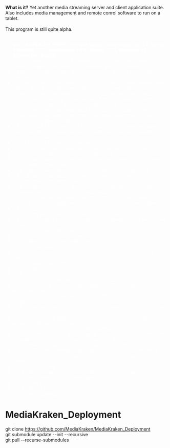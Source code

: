 <B>What is it?</B>
Yet another media streaming server and client application suite. Also includes media management and remote conrol software to run on a tablet.<BR>
<BR>
This program is still quite alpha.<BR>
<BR>

 <ul style="color:white;">
        <li><b>dev - Redis 4.0.9, FFMPEG version bumps, base images on 3.7 Alpine, RabbitMQ 3.7.4, Lightgallery 1.6.9, JQuery 3.3.1, Bootstrap 4.1
         - Current Dev branch</b>
        <li><i>0.7.11 - PostgreSQL 10.3, ELK cleanup, more Jenkins build, redid how docker compose and "one-off" containers are built/launched
        <li>0.7.10 - pyspeedtest, better automated testing, Jenkins CI, PGAdmin4, PostgreSQL 9.6.7
        <li>0.7.9/elk - Clean up disc read, basic videojs resume, base SoundCloud videojs, base Frame by Frame videojs, background videojs, base chapter videojs, libnfs support, scanning support via Sane, WebOS control, basic Samsung TV control via SOAP, basic pioneer control, basic Discogs support, basic TheSubDB support
        <li>0.7.8 - Base Excel code, Base Xbox Live code, lazy load images, base Soundcloud code, base Instragram code, base BeautifulHue code, ID3 tagging, base OpenSubtitles search, base Twilio support, YT api v3
        <li>0.7.7 - Redis 3.2.11, Nginx 1.13.6, PostgreSQL 9.6.6, different theaters (controller, thin, etc), bad bot blocker, base lms code, base weather code, base translation code
        <li>0.7.6 - Playback in client, control Samsung tv
        <li>0.7.5 - Listview for Kivy media list, parallel queries in PostgreSQL
        <li>0.7.4 - Read DVD/Bluray info, PostgreSQL 9.6.5
        <li>0.7.3 - Tasks instead of cron, Youtube playback, basic Youtube support, alot of search code, base LCD code
        <li>0.7.2 - Mail server, Calibre, base search code, PostgreSQL 9.6.4
        <li>0.7.1 - Better url link support, NVidia Cuda base code, basic control of Marantz equipment over network
        <li>0.7.0 - NGINX SSL Proxy to webserver, code cleanup, pika to metadata programs, ssl key reuse for server and website
        <li>0.6.x - Kivy update, use Twisted line reactor in server and client via Crochet, many metadata view fixes, use json for Twisted messages
        <li>0.5.0 - Fixes
        <li>0.4.x - More pika code and playback of media via Chromecast
        <li>0.3.x - Tons of fixes and network refactor along with Docker swarm and RabbitMQ
        <li>0.2.1 - Lots of metadata fixes
        <li>0.2.0 - Full blown Docker instances
        <li>0.1.13 - Many docker fixes, admin user
        <li>0.1.12 - Docker build
        <li>0.1.11 - TV limiter, autobuild of lxc in Proxmox for distribution builds, more build scripts
        <li>0.1.10 - Finish movie limiter
        <li>0.1.9 - Image proxy begin
        <li>0.1.8 - Complete movie limiter refactor
        <li>0.1.7 - More PEP8 compliance, merge build code
        <li>0.1.6 - Rebranding, thousands of changes for PEP8 compliance, movie api limiter code
        <li>0.1.5 - Refactor movie and tv metadata match, TwitchTV stream playback
        <li>0.1.4 - Begin automated test suite (400+ unit tests), dictcursor, cleanup, basic TwitchTV support
        <li>0.1.3 - Ubuntu 16.04, begin proper limiter for API calls to metadata providers, different thread pool
        <li>0.1.1 - and 0.1.2 Lots of code fixes and cleanup
        <li>0.1.0 - Hundreds of fixes, better logging, sync/conversion support, more metadata providers, db upgrade to Postgresql 9.5
        <li>0.0.9 - Youtube, vimeo and HLS streaming, server linking
        <li>0.0.8 - UNC/SMB scanning support, progress indicators, many fixes, synology and chromecast discovery, hdhomerun basic support, API engine
        <li>0.0.7 - TV metadata
        <li>0.0.6 - Movie metadata, movie matching and sports metadata
        <li>0.0.5 - Fetch and process of metadata
        <li>0.0.3 - Tons of fixes
        <li>0.0.2 - Alot of base code
        <li>0.0.1 - New beginings...</i>
        </ul>

# MediaKraken_Deployment<BR>
git clone https://github.com/MediaKraken/MediaKraken_Deployment<BR>
git submodule update --init --recursive<BR>
git pull --recurse-submodules<BR>
